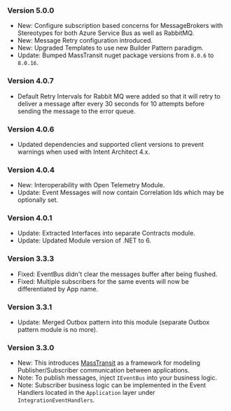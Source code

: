 ### Version 5.0.0

- New: Configure subscription based concerns for MessageBrokers with Stereotypes for both Azure Service Bus as well as RabbitMQ.
- New: Message Retry configuration introduced.
- New: Upgraded Templates to use new Builder Pattern paradigm.
- Update: Bumped MassTransit nuget package versions from `8.0.6` to `8.0.16`.

### Version 4.0.7

- Default Retry Intervals for Rabbit MQ were added so that it will retry to deliver a message after every 30 seconds for 10 attempts before sending the message to the error queue.

### Version 4.0.6

- Updated dependencies and supported client versions to prevent warnings when used with Intent Architect 4.x.

### Version 4.0.4

- New: Interoperability with Open Telemetry Module.
- Update: Event Messages will now contain Correlation Ids which may be optionally set.

### Version 4.0.1

- Update: Extracted Interfaces into separate Contracts module.
- Update: Updated Module version of .NET to 6.

### Version 3.3.3

- Fixed: EventBus didn't clear the messages buffer after being flushed.
- Fixed: Multiple subscribers for the same events will now be differentiated by App name.

### Version 3.3.1

- Update: Merged Outbox pattern into this module (separate Outbox pattern module is no more).

### Version 3.3.0

- New: This introduces [MassTransit](https://masstransit-project.com/) as a framework for modeling Publisher/Subscriber communication between applications.
- Note: To publish messages, inject `IEventBus` into your business logic.
- Note: Subscriber business logic can be implemented in the Event Handlers located in the `Application` layer under `IntegrationEventHandlers`.